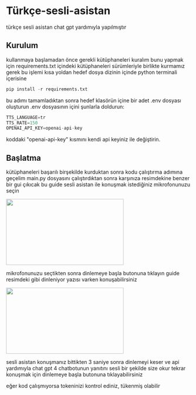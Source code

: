 # Türkçe-sesli-asistan
türkçe sesli asistan chat gpt yardımıyla yapılmıştır


## Kurulum
kullanmaya başlamadan önce gerekli kütüphaneleri kuralım
bunu yapmak için requirements.txt içindeki kütüphaneleri sürümleriyle birlikte kurmamız gerek
bu işlemi kısa yoldan hedef dosya dizinin içinde python terminali içerisine
```python
pip install -r requirements.txt
```
bu adımı tamamladıktan sonra hedef klasörün içine bir adet .env dosyası oluşturun 
.env dosyasının içini şunlarla doldurun:
```python
TTS_LANGUAGE=tr
TTS_RATE=150
OPENAI_API_KEY=openai-api-key
```
koddaki "openai-api-key" kısmını kendi api keyiniz ile değiştirin.

## Başlatma
kütüphaneleri başarılı birşekilde kurduktan sonra kodu çalıştırma adımına geçelim
main.py dosyasını çalıştırdıktan sonra karşınıza resimdekine benzer bir gui çıkıcak
bu guide sesli asistan ile konuşmak istediğiniz mikrofonunuzu seçin

<img src="https://i.hizliresim.com/9q9hhmn.png" width="320" height="180">


mikrofonunuzu seçtikten sonra dinlemeye başla butonuna tıklayın
guide resimdeki gibi dinleniyor yazısı varken konuşabilirsiniz

<img src="https://i.hizliresim.com/3c4of1u.png" width="320" height="180">

sesli asistan konuşmanız bittikten 3 saniye sonra dinlemeyi keser ve api yardımıyla chat gpt 4 chatbotunun yanıtını sesli bir şekilde size okur
tekrar konuşmak için dinlemeye başla butonuna tıklayabilirsiniz

eğer kod çalışmıyorsa tokeninizi kontrol ediniz, tükenmiş olabilir
